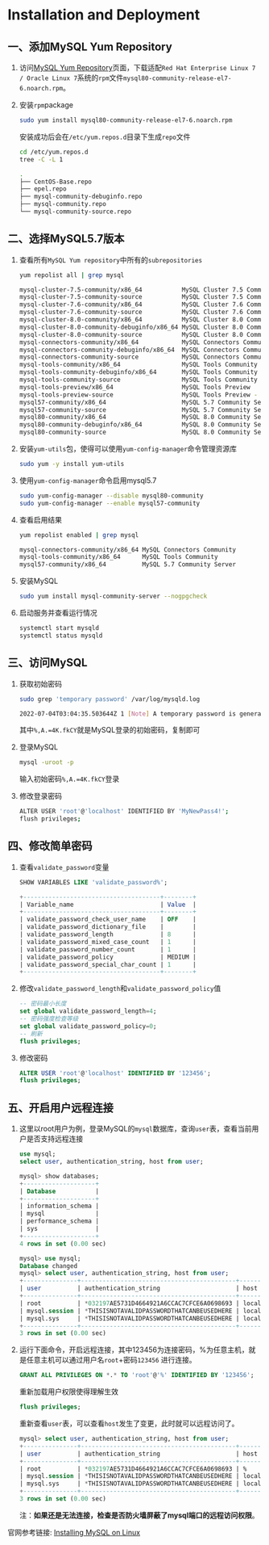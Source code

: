 # Installation and Deployment

## 一、添加MySQL Yum Repository

1. 访问[MySQL Yum Repository](https://dev.mysql.com/downloads/repo/yum/)页面，下载适配`Red Hat Enterprise Linux 7 / Oracle Linux 7`系统的`rpm`文件`mysql80-community-release-el7-6.noarch.rpm`。

2. 安装`rpm`package

   ```sh
   sudo yum install mysql80-community-release-el7-6.noarch.rpm
   ```

   安装成功后会在`/etc/yum.repos.d`目录下生成`repo`文件

   ```sh
   cd /etc/yum.repos.d
   tree -C -L 1
   ```

   ```sh
   .
   ├── CentOS-Base.repo
   ├── epel.repo
   ├── mysql-community-debuginfo.repo
   ├── mysql-community.repo
   └── mysql-community-source.repo
   ```



## 二、选择MySQL5.7版本

1. 查看所有`MySQL Yum repository`中所有的`subrepositories`

   ```sh
   yum repolist all | grep mysql
   ```

   ```sh
   mysql-cluster-7.5-community/x86_64           MySQL Cluster 7.5 Comm 禁用
   mysql-cluster-7.5-community-source           MySQL Cluster 7.5 Comm 禁用
   mysql-cluster-7.6-community/x86_64           MySQL Cluster 7.6 Comm 禁用
   mysql-cluster-7.6-community-source           MySQL Cluster 7.6 Comm 禁用
   mysql-cluster-8.0-community/x86_64           MySQL Cluster 8.0 Comm 禁用
   mysql-cluster-8.0-community-debuginfo/x86_64 MySQL Cluster 8.0 Comm 禁用
   mysql-cluster-8.0-community-source           MySQL Cluster 8.0 Comm 禁用
   mysql-connectors-community/x86_64            MySQL Connectors Commu 启用:    192
   mysql-connectors-community-debuginfo/x86_64  MySQL Connectors Commu 禁用
   mysql-connectors-community-source            MySQL Connectors Commu 禁用
   mysql-tools-community/x86_64                 MySQL Tools Community  启用:     90
   mysql-tools-community-debuginfo/x86_64       MySQL Tools Community  禁用
   mysql-tools-community-source                 MySQL Tools Community  禁用
   mysql-tools-preview/x86_64                   MySQL Tools Preview    禁用
   mysql-tools-preview-source                   MySQL Tools Preview -  禁用
   mysql57-community/x86_64                     MySQL 5.7 Community Se 禁用
   mysql57-community-source                     MySQL 5.7 Community Se 禁用
   mysql80-community/x86_64                     MySQL 8.0 Community Se 启用:    343
   mysql80-community-debuginfo/x86_64           MySQL 8.0 Community Se 禁用
   mysql80-community-source                     MySQL 8.0 Community Se 禁用
   ```

2. 安装`yum-utils`包，使得可以使用`yum-config-manager`命令管理资源库

   ```sh
   sudo yum -y install yum-utils
   ```

3. 使用`yum-config-manager`命令启用mysql5.7

   ```sh
   sudo yum-config-manager --disable mysql80-community
   sudo yum-config-manager --enable mysql57-community
   ```

4. 查看启用结果

   ```sh
   yum repolist enabled | grep mysql
   ```

   ```sh
   mysql-connectors-community/x86_64 MySQL Connectors Community                 192
   mysql-tools-community/x86_64      MySQL Tools Community                       90
   mysql57-community/x86_64          MySQL 5.7 Community Server                 584
   ```

4. 安装MySQL

   ```sh
   sudo yum install mysql-community-server --nogpgcheck
   ```

5. 启动服务并查看运行情况

   ```sh
   systemctl start mysqld
   systemctl status mysqld
   ```

   

## 三、访问MySQL

1. 获取初始密码

   ```sh
   sudo grep 'temporary password' /var/log/mysqld.log
   ```

   ```sh
   2022-07-04T03:04:35.503644Z 1 [Note] A temporary password is generated for root@localhost: %,A.=4K.fkCY
   ```

   其中`%,A.=4K.fkCY`就是MySQL登录的初始密码，复制即可

2. 登录MySQL

   ```sh
   mysql -uroot -p
   ```

   输入初始密码`%,A.=4K.fkCY`登录

3. 修改登录密码

   ```sh
   ALTER USER 'root'@'localhost' IDENTIFIED BY 'MyNewPass4!';
   flush privileges;
   ```

   

## 四、修改简单密码

1. 查看`validate_password`变量

   ```sql
   SHOW VARIABLES LIKE 'validate_password%';
   ```

   ```sql
   +--------------------------------------+--------+
   | Variable_name                        | Value  |
   +--------------------------------------+--------+
   | validate_password_check_user_name    | OFF    |
   | validate_password_dictionary_file    |        |
   | validate_password_length             | 8      |
   | validate_password_mixed_case_count   | 1      |
   | validate_password_number_count       | 1      |
   | validate_password_policy             | MEDIUM |
   | validate_password_special_char_count | 1      |
   +--------------------------------------+--------+
   ```

2. 修改`validate_password_length`和`validate_password_policy`值

   ```sql
   -- 密码最小长度
   set global validate_password_length=4;
   -- 密码强度检查等级
   set global validate_password_policy=0;
   -- 刷新
   flush privileges;
   ```

3. 修改密码

   ```sql
   ALTER USER 'root'@'localhost' IDENTIFIED BY '123456';
   flush privileges;
   ```


## 五、开启用户远程连接

1. 这里以root用户为例，登录MySQL的`mysql`数据库，查询`user`表，查看当前用户是否支持远程连接

   ```sql
   use mysql;
   select user, authentication_string, host from user;
   ```

   ```sql
   mysql> show databases;
   +--------------------+
   | Database           |
   +--------------------+
   | information_schema |
   | mysql              |
   | performance_schema |
   | sys                |
   +--------------------+
   4 rows in set (0.00 sec)
   
   mysql> use mysql;
   Database changed
   mysql> select user, authentication_string, host from user;
   +---------------+-------------------------------------------+-----------+
   | user          | authentication_string                     | host      |
   +---------------+-------------------------------------------+-----------+
   | root          | *032197AE5731D4664921A6CCAC7CFCE6A0698693 | localhost |
   | mysql.session | *THISISNOTAVALIDPASSWORDTHATCANBEUSEDHERE | localhost |
   | mysql.sys     | *THISISNOTAVALIDPASSWORDTHATCANBEUSEDHERE | localhost |
   +---------------+-------------------------------------------+-----------+
   3 rows in set (0.00 sec)
   ```

2. 运行下面命令，开启远程连接，其中123456为连接密码，%为任意主机，就是任意主机可以通过用户名`root`+密码`123456` 进行连接。

   ```sql
   GRANT ALL PRIVILEGES ON *.* TO 'root'@'%' IDENTIFIED BY '123456';
   ```

   重新加载用户权限使得理解生效

   ```sql
   flush privileges;
   ```

   重新查看`user`表，可以查看`host`发生了变更，此时就可以远程访问了。

   ```sql
   mysql> select user, authentication_string, host from user;
   +---------------+-------------------------------------------+-----------+
   | user          | authentication_string                     | host      |
   +---------------+-------------------------------------------+-----------+
   | root          | *032197AE5731D4664921A6CCAC7CFCE6A0698693 | %         |
   | mysql.session | *THISISNOTAVALIDPASSWORDTHATCANBEUSEDHERE | localhost |
   | mysql.sys     | *THISISNOTAVALIDPASSWORDTHATCANBEUSEDHERE | localhost |
   +---------------+-------------------------------------------+-----------+
   3 rows in set (0.00 sec)
   ```

   注：**如果还是无法连接，检查是否防火墙屏蔽了mysql端口的远程访问权限**。

官网参考链接: [Installing MySQL on Linux](https://dev.mysql.com/doc/refman/8.0/en/linux-installation-yum-repo.html)